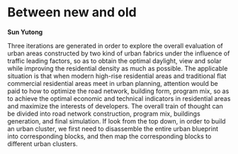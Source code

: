 # Between new and old

**Sun Yutong**

Three iterations are generated in order to explore the overall evaluation of urban areas constructed by two kind of urban fabrics under the influence of traffic leading factors, so as to obtain the optimal daylight, view and solar while improving the residential density as much as possible. The applicable situation is that when modern high-rise residential areas and traditional flat commercial residential areas meet in urban planning, attention would be paid to how to optimize the road network, building form, program mix, so as to achieve the optimal economic and technical indicators in residential areas and maximize the interests of developers.
The overall train of thought can be divided into road network construction, program mix, buildings generation, and final simulation. If look from the top down, in order to build an urban cluster, we first need to disassemble the entire urban blueprint into corresponding blocks, and then map the corresponding blocks to different urban clusters. 
